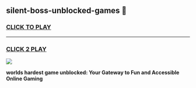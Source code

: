 
## silent-boss-unblocked-games 👋
<h3>
<a href="https://premium.freeplayer.one?title=silent-boss-unblocked-games&ref=14F">CLICK TO PLAY</a></h3>
<hr>

<h3>
<a href="https://premium.freeplayer.one?title=silent-boss-unblocked-games&ref=14F">CLICK 2 PLAY</a>
  
</h3>

<a href="https://premium.freeplayer.one?title=silent-boss-unblocked-games&ref=12F/"><img src="https://clearcache.store/games.png"></a>


**worlds hardest game unblocked: Your Gateway to Fun and Accessible Online Gaming**
